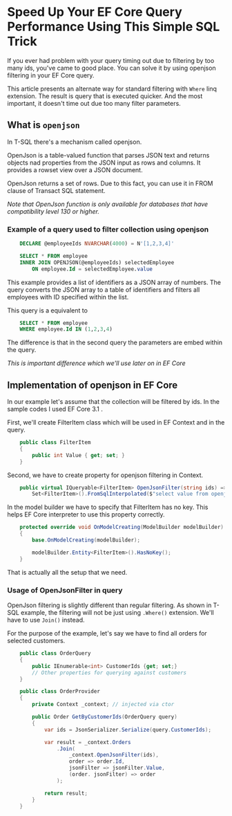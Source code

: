 # Speed Up Your EF Core Query Performance Using This Simple SQL Trick

If you ever had problem with your query timing out due to filtering by too many ids, you've came to good place.
You can solve it by using openjson filtering in your EF Core query.

This article presents an alternate way for standard filtering with `Where` linq extension.
The result is query that is executed quicker. And the most important, it doesn't time out due too many filter parameters.

## What is `openjson`

In T-SQL there's a mechanism called openjson.

OpenJson is a table-valued function that parses JSON text and returns objects nad properties from the JSON input as rows and columns.
It provides a rowset view over a JSON document.

OpenJson returns a set of rows. Due to this fact, you can use it in FROM clause of Transact SQL statement.

_Note that OpenJson function is only available for databases that have compatibility level 130 or higher._

### Example of a query used to filter collection using openjson

```SQL
    DECLARE @employeeIds NVARCHAR(4000) = N'[1,2,3,4]'

    SELECT * FROM employee
    INNER JOIN OPENJSON(@employeeIds) selectedEmployee
        ON employee.Id = selectedEmployee.value

```

This example provides a list of identifiers as a JSON array of numbers. The query converts the JSON array to a table of identifiers and filters all employees with ID specified within the list.

This query is a equivalent to

```SQL
    SELECT * FROM employee
    WHERE employee.Id IN (1,2,3,4)
```

The difference is that in the second query the parameters are embed within the query.

_This is important difference which we'll use later on in EF Core_

## Implementation of openjson in EF Core

In our example let's assume that the collection will be filtered by ids.
In the sample codes I used EF Core 3.1 .

First, we'll create FilterItem class which will be used in EF Context and in the query.

```c#
    public class FilterItem
    {
        public int Value { get; set; }
    }
```

Second, we have to create property for openjson filtering in Context.

```c#
    public virtual IQueryable<FilterItem> OpenJsonFilter(string ids) =>
        Set<FilterItem>().FromSqlInterpolated($"select value from openjson( {ids} ");
```

In the model builder we have to specify that FilterItem has no key.
This helps EF Core interpreter to use this property correctly.

```c#
    protected override void OnModelCreating(ModelBuilder modelBuilder)
    {
        base.OnModelCreating(modelBuilder);

        modelBuilder.Entity<FilterItem>().HasNoKey();
    }
```

That is actually all the setup that we need.

### Usage of OpenJsonFilter in query

OpenJson filtering is slightly different than regular filtering. As shown in T-SQL example, the filtering will not be just using `.Where()` extension. We'll have to use `Join()` instead.

For the purpose of the example, let's say we have to find all orders for selected customers.

```c#
    public class OrderQuery
    {
        public IEnumerable<int> CustomerIds {get; set;}
        // Other properties for querying against customers
    }

    public class OrderProvider
    {
        private Context _context; // injected via ctor

        public Order GetByCustomerIds(OrderQuery query)
        {
            var ids = JsonSerializer.Serialize(query.CustomerIds);

            var result = _context.Orders
                .Join(
                    _context.OpenJsonFilter(ids),
                    order => order.Id,
                    jsonFilter => jsonFilter.Value,
                    (order. jsonFilter) => order
                );

            return result;
        }
    }
```
